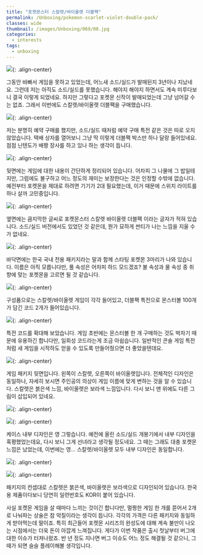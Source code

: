 ```yaml
---
title: "포켓몬스터 스칼렛/바이올렛 더블팩"
permalink: /Unboxing/pokemon-scarlet-violet-double-pack/
classes: wide
thumbnail: /images/Unboxing/069/00.jpg
categories:
  - interests
tags:
  - unboxing
---
```


![](/images/Unboxing/069/00.jpg){: .align-center}

그동안 바빠서 게임을 못하고 있었는데, 어느새 소드/실드가 발매된지 3년이나 지났네요. 그런데 저는 아직도 소드/실드를 못했습니다. 해야지 해야지 하면서도 계속 미루다보니 결국 이렇게 되었네요. 하지만 그렇다고 포켓몬 신작이 발매되었는데 그냥 넘어갈 수는 없죠. 그래서 이번에도 스칼렛/바이올렛 더블팩을 구매했습니다.

![](/images/Unboxing/069/01.jpg){: .align-center}

저는 분명히 예약 구매를 했지만, 소드/실드 때처럼 예약 구매 특전 같은 것은 따로 오지 않았습니다. 택배 상자를 열어보니 그냥 딱 이렇게 더블팩 박스만 하나 달랑 들어있네요. 점점 닌텐도가 배짱 장사를 하고 있나 하는 생각이 듭니다.

![](/images/Unboxing/069/02.jpg){: .align-center}

뒷면에는 게임에 대한 내용이 간단하게 정리되어 있습니다. 어차피 그 나물에 그 밥일테지만, 그럼에도 불구하고 어느 정도의 재미는 보장한다는 것은 인정할 수밖에 없습니다. 예전부터 포켓몬을 제대로 하려면 기기가 2대 필요했는데, 이거 때문에 스위치 라이트를 하나 살까 고민중입니다.

![](/images/Unboxing/069/03.jpg){: .align-center}

옆면에는 큼지막한 글씨로 포켓몬스터 스칼렛 바이올렛 더블팩 이라는 글자가 적혀 있습니다. 소드/실드 버전에서도 있었던 것 같은데, 뭔가 묘하게 싼티가 나는 느낌을 지울 수가 없네요.

![](/images/Unboxing/069/04.jpg){: .align-center}

바닥면에는 한국 국내 전용 패키지라는 말과 함께 스타팅 포켓몬 3마리가 나와 있습니다. 이름은 아직 모릅니다만, 풀 속성은 어차피 하드 모드겠죠? 불 속성과 물 속성 중 취향에 맞는 포켓몬을 고르면 될 것 같습니다.

![](/images/Unboxing/069/05.jpg){: .align-center}

구성품으로는 스칼렛/바이올렛 게임이 각각 들어있고, 더블팩 특전으로 몬스터볼 100개가 담긴 코드 2개가 들어있습니다.

![](/images/Unboxing/069/06.jpg){: .align-center}

특전 코드를 확대해 보았습니다. 게임 초반에는 몬스터볼 한 개 구매하는 것도 벅차기 때문에 유용하긴 합니다만, 일회성 코드라는게 조금 아쉽습니다. 일반적인 콘솔 게임 특전처럼 새 게임을 시작하도 얻을 수 있도록 만들어줬으면 더 좋았을텐데요.

![](/images/Unboxing/069/07.jpg){: .align-center}

게임 패키지 뒷면입니다. 왼쪽이 스칼렛, 오른쪽이 바이올렛입니다. 전체적인 디자인은 동일하나, 자세히 보시면 주인공의 의상이 게임 이름에 맞게 변하는 것을 알 수 있습니다. 스칼렛은 붉은색 느낌, 바이올렛은 보라색 느낌입니다. 다시 보니 맨 위에도 다른 그림이 삽입되어 있네요.

![](/images/Unboxing/069/08.jpg){: .align-center}

![](/images/Unboxing/069/09.jpg){: .align-center}

케이스 내부 디자인은 영 그렇습니다. 예전에 올린 소드/실드 개봉기에서 내부 디자인을 혹평했었는데요, 다시 보니 그게 선녀라고 생각될 정도네요. 그 때는 그래도 대충 포켓몬 느낌은 났었는데, 이번에는 영... 스칼렛/바이올렛 모두 내부 디자인은 동일합니다.

![](/images/Unboxing/069/10.jpg){: .align-center}

![](/images/Unboxing/069/11.jpg){: .align-center}

패키지의 컨셉대로 스칼렛은 붉은색, 바이올렛은 보라색으로 디자인되어 있습니다. 한국용 제품이다보니 당연히 일련번호도 KOR이 붙어 있습니다.

사실 포켓몬 게임을 살 때마다 느끼는 것이긴 합니다만, 멀쩡한 게임 한 개를 뜯어서 2개로 나눠파는 상술은 참 악질이라는 생각이 듭니다. 각각의 가격은 다른 패키지와 동일하게 받아먹는데 말이죠. 특히 최근들어 포켓몬 시리즈의 완성도에 대해 계속 불만이 나오는 시점에서는 더욱 돈이 아깝게 느껴집니다. 게다가 이번 작품은 출시 첫날부터 버그에 대한 이슈가 터져나왔죠. 반 년 정도 지나면 버그 이슈도 어느 정도 해결될 것 같으니, 그 때가 되면 슬슬 플레이해볼 생각입니다.